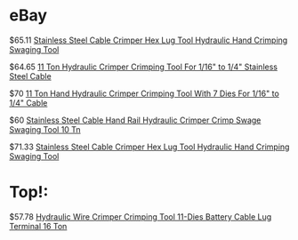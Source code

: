 # eBay
$65.11 [Stainless Steel Cable Crimper Hex Lug Tool Hydraulic Hand Crimping Swaging Tool](https://www.ebay.com/itm/194820748025)

$64.65 [11 Ton Hydraulic Crimper Crimping Tool For 1/16" to 1/4" Stainless Steel Cable](https://www.ebay.com/itm/304354340102)

$70 [11 Ton Hand Hydraulic Crimper Crimping Tool With 7 Dies For 1/16" to 1/4" Cable](https://www.ebay.com/itm/115251842125)

$60 [Stainless Steel Cable Hand Rail Hydraulic Crimper Crimp Swage Swaging Tool 10 Tn](https://www.ebay.com/itm/254655731570)

$71.33 [Stainless Steel Cable Crimper Hex Lug Tool Hydraulic Hand Crimping Swaging Tool](https://www.ebay.com/itm/234386458480)

# Top!:
$57.78 [Hydraulic Wire Crimper Crimping Tool 11-Dies Battery Cable Lug Terminal 16 Ton](https://www.ebay.com/itm/194820729491)
